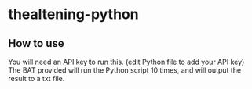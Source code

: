# thealtening-python
## How to use
You will need an API key to run this. (edit Python file to add your API key)\
The BAT provided will run the Python script 10 times, and will output the result to a txt file.
